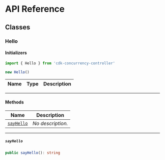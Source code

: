 # API Reference <a name="API Reference" id="api-reference"></a>



## Classes <a name="Classes" id="Classes"></a>

### Hello <a name="Hello" id="cdk-concurrency-controller.Hello"></a>

#### Initializers <a name="Initializers" id="cdk-concurrency-controller.Hello.Initializer"></a>

```typescript
import { Hello } from 'cdk-concurrency-controller'

new Hello()
```

| **Name** | **Type** | **Description** |
| --- | --- | --- |

---

#### Methods <a name="Methods" id="Methods"></a>

| **Name** | **Description** |
| --- | --- |
| <code><a href="#cdk-concurrency-controller.Hello.sayHello">sayHello</a></code> | *No description.* |

---

##### `sayHello` <a name="sayHello" id="cdk-concurrency-controller.Hello.sayHello"></a>

```typescript
public sayHello(): string
```





